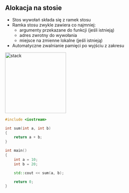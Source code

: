 ## Alokacja na stosie

<div class="multicolumn">
<div class="col">

* <!-- .element: class="fragment fade-in" --> Stos wywołań składa się z ramek stosu

* <!-- .element: class="fragment fade-in" --> Ramka stosu zwykle zawiera co najmniej:
  * <!-- .element: class="fragment fade-in" --> argumenty przekazane do funkcji (jeśli istnieją)
  * <!-- .element: class="fragment fade-in" --> adres zwrotny do wywołania
  * <!-- .element: class="fragment fade-in" --> miejsce na zmienne lokalne (jeśli istnieją)
* <!-- .element: class="fragment fade-in" --> Automatyczne zwalnianie pamięci po wyjściu z zakresu

<img height="200" data-src="img/stack.png" src="img/stack.png" alt="stack" class="plain">
<!-- .element: class="fragment fade-in" -->

</div>
<div class="col">

```cpp
#include <iostream>

int sum(int a, int b)
{
    return a + b;
}

int main()
{
    int a = 10;
    int b = 20;

    std::cout << sum(a, b);

    return 0;
}


```

</div>
</div>
